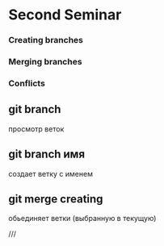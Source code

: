 # Second Seminar
### Creating branches
### Merging branches
### Conflicts

## git branch
просмотр веток
## git branch имя
создает ветку с именем
## git merge creating
обьединяет ветки (выбранную в текущую)

///